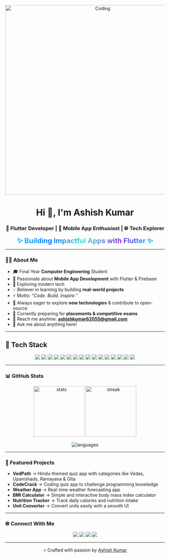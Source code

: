 <!-- Banner / Header -->
<p align="center">
  <img src="https://user-images.githubusercontent.com/74038190/216657029-5cf9a49b-dc02-4046-98af-4937c4a89e20.gif" alt="Coding" width="600"/>
</p>

<h1 align="center">Hi 👋, I'm Ashish Kumar</h1>
<h3 align="center">🚀 Flutter Developer | 📱 Mobile App Enthusiast | 🌐 Tech Explorer</h3>

<!-- Tagline with rainbow gradient -->
<p align="center">
  <span style="font-size:22px; font-weight:bold;
    background: linear-gradient(90deg, #00c6ff, #0072ff, #40e0d0, #8a2be2, #00c6ff);
    -webkit-background-clip: text;
    color: transparent;">
    ✨ Building Impactful Apps with Flutter ✨
  </span>
</p>

---

### 👨‍💻 About Me  
- 🎓 Final Year **Computer Engineering** Student  
- 📱 Passionate about **Mobile App Development** with Flutter & Firebase  
- 🌟 Exploring modern tech  
- 💡 Believer in learning by building **real-world projects**  
- ⚡ Motto: *“Code. Build. Inspire.”*  
- 📖 Always eager to explore **new technologies** & contribute to open-source  
- 🌱 Currently preparing for **placements & competitive exams**  
- 📧 Reach me anytime: **ashishkumar62055@gmail.com**  
- 💬 Ask me about anything here!  

---

## 🚀 Tech Stack  

<p align="center">
  <img src="https://img.shields.io/badge/Flutter-02569B?logo=flutter&logoColor=white&style=flat-square" />
  <img src="https://img.shields.io/badge/Dart-0175C2?logo=dart&logoColor=white&style=flat-square" />
  <img src="https://img.shields.io/badge/Firebase-FFCA28?logo=firebase&logoColor=black&style=flat-square" />
  <img src="https://img.shields.io/badge/Cloud%20Firestore-FFA000?logo=firebase&logoColor=white&style=flat-square" />
  <img src="https://img.shields.io/badge/Android-3DDC84?logo=android&logoColor=white&style=flat-square" />
  <img src="https://img.shields.io/badge/Kotlin-7F52FF?logo=kotlin&logoColor=white&style=flat-square" />
  <img src="https://img.shields.io/badge/Java-ED8B00?logo=openjdk&logoColor=white&style=flat-square" />
  <img src="https://img.shields.io/badge/C++-00599C?logo=cplusplus&logoColor=white&style=flat-square" />
  <img src="https://img.shields.io/badge/Python-3776AB?logo=python&logoColor=white&style=flat-square" />
  <img src="https://img.shields.io/badge/MySQL-4479A1?logo=mysql&logoColor=white&style=flat-square" />
  <img src="https://img.shields.io/badge/REST%20API-FF6A00?logo=cloudflare&logoColor=white&style=flat-square" />
  <img src="https://img.shields.io/badge/Git-F05032?logo=git&logoColor=white&style=flat-square" />
  <img src="https://img.shields.io/badge/GitHub-181717?logo=github&logoColor=white&style=flat-square" />
  <img src="https://img.shields.io/badge/VS%20Code-007ACC?logo=visualstudiocode&logoColor=white&style=flat-square" />
  <img src="https://img.shields.io/badge/OOP-FF6F00?style=flat-square" />
  <img src="https://img.shields.io/badge/Problem%20Solving-0B84ED?style=flat-square" />
</p>

---

### 📊 GitHub Stats  
<p align="center">
  <img src="https://github-readme-stats.vercel.app/api?username=ashish-kumar108&show_icons=true&theme=tokyonight&rank_icon=github" alt="stats" height="160"/>
  <img src="https://github-readme-streak-stats.herokuapp.com/?user=ashish-kumar108&theme=tokyonight" alt="streak" height="160"/>
</p>

<p align="center">
  <img src="https://github-readme-stats.vercel.app/api/top-langs/?username=ashish-kumar108&layout=compact&theme=tokyonight" alt="languages" />
</p>

---

### 🌟 Featured Projects  
- **VedPath** → Hindu-themed quiz app with categories like Vedas, Upanishads, Ramayana & Gita  
- **CodeCrack** → Coding quiz app to challenge programming knowledge  
- **Weather App** → Real-time weather forecasting app  
- **BMI Calculator** → Simple and interactive body mass index calculator  
- **Nutrition Tracker** → Track daily calories and nutrition intake  
- **Unit Converter** → Convert units easily with a smooth UI  

---

### 🌐 Connect With Me  
<p align="center">
  <a href="https://www.linkedin.com/in/sanatanii-ashish/" target="_blank"><img src="https://img.shields.io/badge/LinkedIn-0A66C2?style=for-the-badge&logo=linkedin&logoColor=white" /></a>
  <a href="https://x.com/sanatanii_ashis" target="_blank"><img src="https://img.shields.io/badge/Twitter-000000?style=for-the-badge&logo=x&logoColor=white" /></a>
  <a href="https://www.instagram.com/ashishpawarx/" target="_blank"><img src="https://img.shields.io/badge/Instagram-E4405F?style=for-the-badge&logo=instagram&logoColor=white" /></a>
  <a href="mailto:ashishkumar62055@gmail.com"><img src="https://img.shields.io/badge/Email-D14836?style=for-the-badge&logo=gmail&logoColor=white" /></a>
</p>

---

<p align="center">
  ⭐️ Crafted with passion by <a href="https://github.com/ashish-kumar108">Ashish Kumar</a>
</p>
